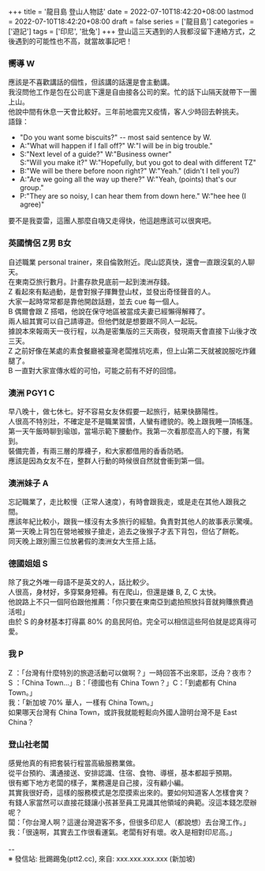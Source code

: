 +++
title = '龍目島 登山人物誌'
date = 2022-07-10T18:42:20+08:00
lastmod = 2022-07-10T18:42:20+08:00
draft = false
series = ['龍目島']
categories = ['遊記']
tags = ['印尼', '批兔']
+++
登山這三天遇到的人我都沒留下連絡方式，之後遇到的可能性也不高，就當故事記吧！<br>
### 嚮導 W
應該是不喜歡講話的個性，但該講的話還是會主動講。<br>
我沒問他工作是包在公司底下還是自由接各公司的案。忙的話下山隔天就帶下一團上山。<br>
他說中間有休息一天會比較好。三年前地震完又疫情，客人少時回去幹挑夫。<br>
語錄：<br>
- "Do you want some biscuits?" -- most said sentence by W.<br>
- A:"What will happen if I fall off?" W:"I will be in big trouble."<br>
- S:"Next level of a guide?" W:"Business owner"<br>
  S:"Will you make it?" W:"Hopefully, but you got to deal with different TZ"<br>
- B:"We will be there before noon right?" W:"Yeah." (didn't I tell you?)<br>
- A:"Are we going all the way up there?" W:"Yeah, (points) that's our group."<br>
- P:"They are so noisy, I can hear them from down here." W:"hee hee (I agree)"

要不是我耍雷，這團人那麼自嗨又走得快，他這趟應該可以很爽吧。<br>
### 英國情侶 Z男 B女
自述職業 personal trainer，來自倫敦附近。爬山認真快，還會一直跟沒氣的人聊天。<br>
在東南亞旅行數月。計畫存款見底前一起到澳洲存錢。<br>
Z 看起來有點過動，是會對猴子揮舞登山杖，並發出奇怪聲音的人。<br>
大家一起時常常都是靠他開啟話題，並去 cue 每一個人。<br>
B 偶爾會跟 Z 搭唱，他說在保守地區被當成夫妻已經懶得解釋了。<br>
兩人組其實可以自己請導遊。但他們就是想要跟不同人一起玩。<br>
據說本來報兩天一夜行程，以為是密集版的三天兩夜，發現兩天會直接下山後才改三天。<br>
Z 之前好像在某處的素食餐廳被臺灣老闆推坑吃素，但上山第二天就被說服吃炸雞腿了。<br>
B 一直對大家宣傳水蛭的可怕，可能之前有不好的回憶。<br>
### 澳洲 PGY1 C
早八晚十，做七休七。好不容易女友休假要一起旅行，結果快篩陽性。<br>
人很高不特別壯，不確定是不是職業習慣，人蠻有禮貌的。晚上跟我睡一頂帳篷。<br>
第一天午飯時聊到瑜珈，當場示範下腰動作。我第一次看那麼高人的下腰，有驚到。<br>
裝備完善，有兩三層的厚襪子，和大家都借用的香香防晒。<br>
應該是因為女友不在，整群人行動的時候很自然就會衝到第一個。<br>
### 澳洲妹子 A
忘記職業了，走比較慢（正常人速度），有時會跟我走，或是走在其他人跟我之間。<br>
應該年紀比較小，跟我一樣沒有太多旅行的經驗。負責對其他人的故事表示驚嘆。<br>
第一天晚上背包在營地被猴子搶走，追去之後猴子才丟下背包，但佔了餅乾。<br>
同天晚上跟別團三位放暑假的澳洲女大生搭上話。<br>
### 德國姐姐 S
除了我之外唯一母語不是英文的人，話比較少。<br>
人很高，身材好，多穿緊身短褲。有在爬山，但還是嫌 B, Z, C 太快。<br>
他說路上不只一個阿伯跟他推薦：「你只要在東南亞到處拍照放抖音就夠賺旅費過活啦」<br>
由於 S 的身材基本打得贏 80% 的島民阿伯。完全可以相信這些阿伯就是認真得可愛。<br>
### 我 P
Z ：「台灣有什麼特別的旅遊活動可以做啊？」一時回答不出來耶，泛舟？夜市？<br>
S ：「China Town...」B：「德國也有 China Town？」C：「到處都有 China Town。」<br>
我：「新加坡 70% 華人，一樣有 China Town。」<br>
如果哪天台灣有 China Town，或許我就能輕鬆向外國人證明台灣不是 East China？<br>
### 登山社老闆
感覺他真的有把套裝行程當高級服務業做。<br>
從平台預約、溝通接送、安排認識、住宿、食物、導𣞢，基本都超乎預期。<br>
很有鄉下地方老闆的樣子，業務還是自己接，沒有顧小編。<br>
其實我很好奇，這樣的服務模式是怎麼摸索出來的。要如何知道客人怎樣會爽？<br>
有錢人家當然可以直接花錢讓小孩甚至員工見識其他領域的典範。沒這本錢怎麼辦呢？<br>
闆：「你台灣人啊？這邊台灣遊客不多，但很多印尼人（都說想）去台灣工作。」<br>
我：「很遠啊，其實去工作很看運氣。老闆有好有壞。收入是相對印尼高。」<br>
<br>
--<br>
※ 發信站: 批踢踢兔(ptt2.cc), 來自: xxx.xxx.xxx.xxx (新加坡)<br>
